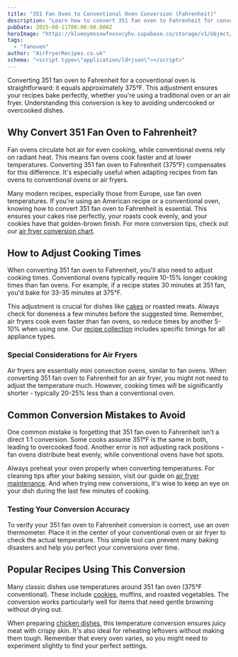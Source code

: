 ```yaml
---
title: "351 Fan Oven to Conventional Oven Conversion (Fahrenheit)"
description: "Learn how to convert 351 fan oven to Fahrenheit for conventional ovens with our easy guide. Get perfect results every time in just minutes!"
pubDate: 2025-08-11T00:00:00.000Z
heroImage: "https://klueoymssxwfnxsvcyhv.supabase.co/storage/v1/object/public/md/351-fan-oven-to-conventional-oven-conversion-fahrenheit-70d57833.png"
tags:
  - "fanoven"
author: "AirFryerRecipes.co.uk"
schema: "<script type=\"application/ld+json\"></script>"
---
```


<p>Converting 351 fan oven to Fahrenheit for a conventional oven is straightforward: it equals approximately 375°F. This adjustment ensures your recipes bake perfectly, whether you're using a traditional oven or an air fryer. Understanding this conversion is key to avoiding undercooked or overcooked dishes.</p>

<h2>Why Convert 351 Fan Oven to Fahrenheit?</h2>
<p>Fan ovens circulate hot air for even cooking, while conventional ovens rely on radiant heat. This means fan ovens cook faster and at lower temperatures. Converting 351 fan oven to Fahrenheit (375°F) compensates for this difference. It's especially useful when adapting recipes from fan ovens to conventional ovens or air fryers.</p>
<p>Many modern recipes, especially those from Europe, use fan oven temperatures. If you're using an American recipe or a conventional oven, knowing how to convert 351 fan oven to Fahrenheit is essential. This ensures your cakes rise perfectly, your roasts cook evenly, and your cookies have that golden-brown finish. For more conversion tips, check out our <a href=https://www.airfryerrecipe.co.uk/air-fryer-conversion-chart>air fryer conversion chart</a>.</p>

<h2>How to Adjust Cooking Times</h2>
<p>When converting 351 fan oven to Fahrenheit, you'll also need to adjust cooking times. Conventional ovens typically require 10-15% longer cooking times than fan ovens. For example, if a recipe states 30 minutes at 351 fan, you'd bake for 33-35 minutes at 375°F.</p>
<p>This adjustment is crucial for dishes like <a href=https://www.airfryerrecipe.co.uk/recipe-category/cakes>cakes</a> or roasted meats. Always check for doneness a few minutes before the suggested time. Remember, air fryers cook even faster than fan ovens, so reduce times by another 5-10% when using one. Our <a href=https://www.airfryerrecipe.co.uk/recipes>recipe collection</a> includes specific timings for all appliance types.</p>

<h3>Special Considerations for Air Fryers</h3>
<p>Air fryers are essentially mini convection ovens, similar to fan ovens. When converting 351 fan oven to Fahrenheit for an air fryer, you might not need to adjust the temperature much. However, cooking times will be significantly shorter - typically 20-25% less than a conventional oven.</p>

<h2>Common Conversion Mistakes to Avoid</h2>
<p>One common mistake is forgetting that 351 fan oven to Fahrenheit isn't a direct 1:1 conversion. Some cooks assume 351°F is the same in both, leading to overcooked food. Another error is not adjusting rack positions - fan ovens distribute heat evenly, while conventional ovens have hot spots.</p>
<p>Always preheat your oven properly when converting temperatures. For cleaning tips after your baking session, visit our guide on <a href=https://www.airfryerrecipe.co.uk/air-fryer-cleaner>air fryer maintenance</a>. And when trying new conversions, it's wise to keep an eye on your dish during the last few minutes of cooking.</p>

<h3>Testing Your Conversion Accuracy</h3>
<p>To verify your 351 fan oven to Fahrenheit conversion is correct, use an oven thermometer. Place it in the center of your conventional oven or air fryer to check the actual temperature. This simple tool can prevent many baking disasters and help you perfect your conversions over time.</p>

<h2>Popular Recipes Using This Conversion</h2>
<p>Many classic dishes use temperatures around 351 fan oven (375°F conventional). These include <a href=https://www.airfryerrecipe.co.uk/recipe-category/cookies>cookies</a>, muffins, and roasted vegetables. The conversion works particularly well for items that need gentle browning without drying out.</p>
<p>When preparing <a href=https://www.airfryerrecipe.co.uk/recipe-category/chicken>chicken dishes</a>, this temperature conversion ensures juicy meat with crispy skin. It's also ideal for reheating leftovers without making them tough. Remember that every oven varies, so you might need to experiment slightly to find your perfect settings.</p>